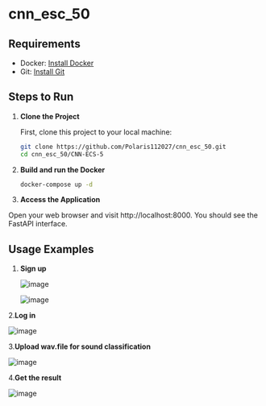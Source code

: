 # cnn_esc_50

## Requirements  

- Docker: [Install Docker](https://docs.docker.com/get-docker/)  
- Git: [Install Git](https://git-scm.com/book/en/v2/Getting-Started-Installing-Git)  

## Steps to Run  

1. **Clone the Project**  

   First, clone this project to your local machine:  

   ```bash  
   git clone https://github.com/Polaris112027/cnn_esc_50.git
   cd cnn_esc_50/CNN-ECS-5
   ```

2. **Build and run the Docker**

   ```bash  
   docker-compose up -d
   ```
   
3. **Access the Application**

Open your web browser and visit http://localhost:8000. You should see the FastAPI interface.

 ## Usage Examples
 1. **Sign up**
    
    ![image](https://github.com/user-attachments/assets/1d036d65-324b-4dc1-a7aa-4c09684fec99)

    ![image](https://github.com/user-attachments/assets/94d18d4a-3246-4536-ba4c-3cab80a2ac55)

2.**Log in**

   ![image](https://github.com/user-attachments/assets/81686505-9882-400e-a4b7-4e683f5295a9)

3.**Upload wav.file for sound classification**

   ![image](https://github.com/user-attachments/assets/619d51de-c3ff-4d75-b639-7cbc2f2b8311)

4.**Get the result**

   ![image](https://github.com/user-attachments/assets/4acbd833-982c-4b5c-8d85-1f6e2068c440)



